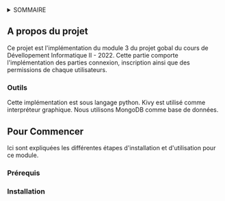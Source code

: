 <div id="top"></div>
<!--
*** DevII-ModuleIII -> Développement et gestion des connexions, inscriptions et permissions.
-->

<br />

<!-- SOMMAIRE -->
<details>
  <summary>SOMMAIRE</summary>
  <ol>
    <li>
      <a href="#a-propos-du-projet">A propos du projet</a>
      <ul>
        <li><a href="#outils">Outils</a></li>
      </ul>
    </li>
    <li>
      <a href="#pour-commencer">Pour commencer</a>
      <ul>
        <li><a href="#prerequis">Prérequis</a></li>
        <li><a href="#installation">Installation</a></li>
      </ul>
  </ol>
</details>


<!-- A PROPOS DU PROJET -->
## A propos du projet

Ce projet est l'implémentation du module 3 du projet gobal du cours de Dévellopement Informatique II - 2022.
Cette partie comporte l'implémentation des parties connexion, inscription ainsi que des permissions de chaque utilisateurs.

<p align="right">


### Outils

Cette implémentation est sous langage python. Kivy est utilisé comme interpréteur graphique. Nous utilisons MongoDB comme base de données.


<!-- POUR COMMENCER -->
## Pour Commencer

Ici sont expliquées les différentes étapes d'installation et d'utilisation pour ce module.

### Prérequis
### Installation




